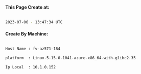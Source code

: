 
   
#### This Page Create at:

```bash

2023-07-06 - 13:47:34 UTC

```

#### Create By Machine:

```bash

Host Name : fv-az571-184

platform  : Linux-5.15.0-1041-azure-x86_64-with-glibc2.35

Ip Local  : 10.1.0.152

```

